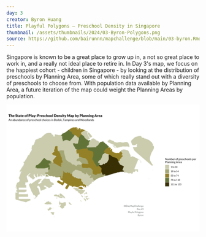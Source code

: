 ```yaml
---
day: 3
creator: Byron Huang
title: Playful Polygons — Preschool Density in Singapore
thumbnail: /assets/thumbnails/2024/03-Byron-Polygons.png
source: https://github.com/bairunnn/mapchallenge/blob/main/03-byron.Rmd
---
```


Singapore is known to be a great place to grow up in, a not so great place to work in, and a really not ideal place to retire in. In Day 3's map, we focus on the happiest cohort - children in Singapore - by looking at the distribution of preschools by Planning Area, some of which really stand out with a diversity of preschools to choose from. With population data available by Planning Area, a future iteration of the map could weight the Planning Areas by population.

![Screenshot of map](assets/thumbnails/2024/03-Byron-Polygons.png)